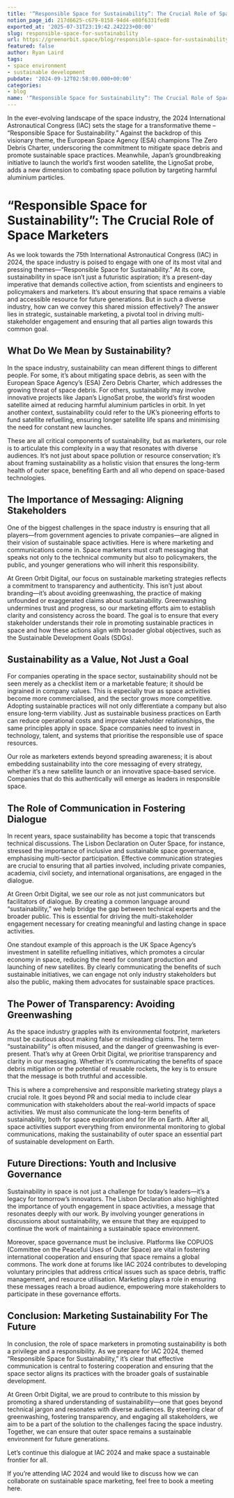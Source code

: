 ```yaml
---
title: '“Responsible Space for Sustainability”: The Crucial Role of Space Marketers'
notion_page_id: 217d6625-c679-8158-94d4-e80f6331fed8
exported_at: '2025-07-31T23:19:42.242223+00:00'
slug: responsible-space-for-sustainability
url: https://greenorbit.space/blog/responsible-space-for-sustainability/
featured: false
author: Ryan Laird
tags:
- space environment
- sustainable development
pubdate: '2024-09-12T02:58:00.000+00:00'
categories:
- blog
name: '“Responsible Space for Sustainability”: The Crucial Role of Space Marketers'
---
```


In the ever-evolving landscape of the space industry, the 2024 International Astronautical Congress (IAC) sets the stage for a transformative theme – “Responsible Space for Sustainability.” Against the backdrop of this visionary theme, the European Space Agency (ESA) champions The Zero Debris Charter, underscoring the commitment to mitigate space debris and promote sustainable space practices. Meanwhile, Japan’s groundbreaking initiative to launch the world’s first wooden satellite, the LignoSat probe, adds a new dimension to combating space pollution by targeting harmful aluminium particles.

# “Responsible Space for Sustainability”: The Crucial Role of Space Marketers

As we look towards the 75th International Astronautical Congress (IAC) in 2024, the space industry is poised to engage with one of its most vital and pressing themes—“Responsible Space for Sustainability.” At its core, sustainability in space isn’t just a futuristic aspiration; it’s a present-day imperative that demands collective action, from scientists and engineers to policymakers and marketers. It’s about ensuring that space remains a viable and accessible resource for future generations. But in such a diverse industry, how can we convey this shared mission effectively? The answer lies in strategic, sustainable marketing, a pivotal tool in driving multi-stakeholder engagement and ensuring that all parties align towards this common goal.

## What Do We Mean by Sustainability?

In the space industry, sustainability can mean different things to different people. For some, it’s about mitigating space debris, as seen with the European Space Agency’s (ESA) Zero Debris Charter, which addresses the growing threat of space debris. For others, sustainability may involve innovative projects like Japan’s LignoSat probe, the world’s first wooden satellite aimed at reducing harmful aluminium particles in orbit. In yet another context, sustainability could refer to the UK’s pioneering efforts to fund satellite refuelling, ensuring longer satellite life spans and minimising the need for constant new launches.

These are all critical components of sustainability, but as marketers, our role is to articulate this complexity in a way that resonates with diverse audiences. It’s not just about space pollution or resource conservation; it’s about framing sustainability as a holistic vision that ensures the long-term health of outer space, benefiting Earth and all who depend on space-based technologies.

## The Importance of Messaging: Aligning Stakeholders

One of the biggest challenges in the space industry is ensuring that all players—from government agencies to private companies—are aligned in their vision of sustainable space activities. Here is where marketing and communications come in. Space marketers must craft messaging that speaks not only to the technical community but also to policymakers, the public, and younger generations who will inherit this responsibility.

At Green Orbit Digital, our focus on sustainable marketing strategies reflects a commitment to transparency and authenticity. This isn’t just about branding—it’s about avoiding greenwashing, the practice of making unfounded or exaggerated claims about sustainability. Greenwashing undermines trust and progress, so our marketing efforts aim to establish clarity and consistency across the board. The goal is to ensure that every stakeholder understands their role in promoting sustainable practices in space and how these actions align with broader global objectives, such as the Sustainable Development Goals (SDGs).

## Sustainability as a Value, Not Just a Goal

For companies operating in the space sector, sustainability should not be seen merely as a checklist item or a marketable feature; it should be ingrained in company values. This is especially true as space activities become more commercialised, and the sector grows more competitive. Adopting sustainable practices will not only differentiate a company but also ensure long-term viability. Just as sustainable business practices on Earth can reduce operational costs and improve stakeholder relationships, the same principles apply in space. Space companies need to invest in technology, talent, and systems that prioritise the responsible use of space resources.

Our role as marketers extends beyond spreading awareness; it is about embedding sustainability into the core messaging of every strategy, whether it’s a new satellite launch or an innovative space-based service. Companies that do this authentically will emerge as leaders in responsible space.

## The Role of Communication in Fostering Dialogue

In recent years, space sustainability has become a topic that transcends technical discussions. The Lisbon Declaration on Outer Space, for instance, stressed the importance of inclusive and sustainable space governance, emphasising multi-sector participation. Effective communication strategies are crucial to ensuring that all parties involved, including private companies, academia, civil society, and international organisations, are engaged in the dialogue.

At Green Orbit Digital, we see our role as not just communicators but facilitators of dialogue. By creating a common language around “sustainability,” we help bridge the gap between technical experts and the broader public. This is essential for driving the multi-stakeholder engagement necessary for creating meaningful and lasting change in space activities.

One standout example of this approach is the UK Space Agency’s investment in satellite refuelling initiatives, which promotes a circular economy in space, reducing the need for constant production and launching of new satellites. By clearly communicating the benefits of such sustainable initiatives, we can engage not only industry stakeholders but also the public, making them advocates for sustainable space practices.

## The Power of Transparency: Avoiding Greenwashing

As the space industry grapples with its environmental footprint, marketers must be cautious about making false or misleading claims. The term “sustainability” is often misused, and the danger of greenwashing is ever-present. That’s why at Green Orbit Digital, we prioritise transparency and clarity in our messaging. Whether it’s communicating the benefits of space debris mitigation or the potential of reusable rockets, the key is to ensure that the message is both truthful and accessible.

This is where a comprehensive and responsible marketing strategy plays a crucial role. It goes beyond PR and social media to include clear communication with stakeholders about the real-world impacts of space activities. We must also communicate the long-term benefits of sustainability, both for space exploration and for life on Earth. After all, space activities support everything from environmental monitoring to global communications, making the sustainability of outer space an essential part of sustainable development on Earth.

## Future Directions: Youth and Inclusive Governance

Sustainability in space is not just a challenge for today’s leaders—it’s a legacy for tomorrow’s innovators. The Lisbon Declaration also highlighted the importance of youth engagement in space activities, a message that resonates deeply with our work. By involving younger generations in discussions about sustainability, we ensure that they are equipped to continue the work of maintaining a sustainable space environment.

Moreover, space governance must be inclusive. Platforms like COPUOS (Committee on the Peaceful Uses of Outer Space) are vital in fostering international cooperation and ensuring that space remains a global commons. The work done at forums like IAC 2024 contributes to developing voluntary principles that address critical issues such as space debris, traffic management, and resource utilisation. Marketing plays a role in ensuring these messages reach a broad audience, empowering more stakeholders to participate in these governance efforts.

## Conclusion: Marketing Sustainability For The Future

In conclusion, the role of space marketers in promoting sustainability is both a privilege and a responsibility. As we prepare for IAC 2024, themed “Responsible Space for Sustainability,” it’s clear that effective communication is central to fostering cooperation and ensuring that the space sector aligns its practices with the broader goals of sustainable development.

At Green Orbit Digital, we are proud to contribute to this mission by promoting a shared understanding of sustainability—one that goes beyond technical jargon and resonates with diverse audiences. By steering clear of greenwashing, fostering transparency, and engaging all stakeholders, we aim to be a part of the solution to the challenges facing the space industry. Together, we can ensure that outer space remains a sustainable environment for future generations.

Let’s continue this dialogue at IAC 2024 and make space a sustainable frontier for all.

If you’re attending IAC 2024 and would like to discuss how we can collaborate on sustainable space marketing, feel free to book a meeting here.